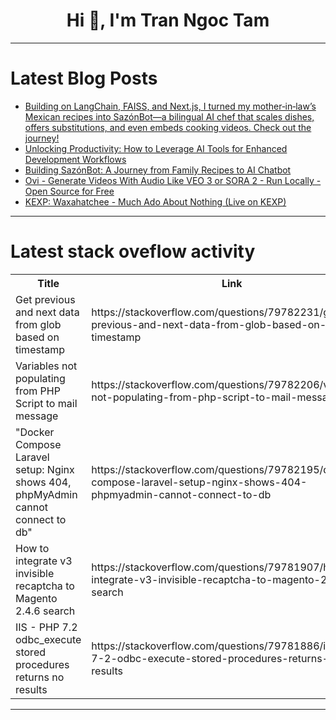 <h1 align="center">Hi 👋, I'm Tran Ngoc Tam</h1>

---

# Latest Blog Posts 
<!-- BLOG-POST-LIST:START -->
- [Building on LangChain, FAISS, and Next.js, I turned my mother‑in‑law’s Mexican recipes into SazónBot—a bilingual AI chef that scales dishes, offers substitutions, and even embeds cooking videos. Check out the journey!](https://dev.to/yosolita1978/building-on-langchain-faiss-and-nextjs-i-turned-my-mother-in-laws-mexican-recipes-into-pmg)
- [Unlocking Productivity: How to Leverage AI Tools for Enhanced Development Workflows](https://dev.to/mikeover/unlocking-productivity-how-to-leverage-ai-tools-for-enhanced-development-workflows-4ng2)
- [Building SazónBot: A Journey from Family Recipes to AI Chatbot](https://dev.to/yosolita1978/building-sazonbot-a-journey-from-family-recipes-to-ai-chatbot-3096)
- [Ovi - Generate Videos With Audio Like VEO 3 or SORA 2 - Run Locally - Open Source for Free](https://dev.to/furkangozukara/ovi-generate-videos-with-audio-like-veo-3-or-sora-2-run-locally-open-source-for-free-564)
- [KEXP: Waxahatchee - Much Ado About Nothing &lpar;Live on KEXP&rpar;](https://dev.to/music_youtube/kexp-waxahatchee-much-ado-about-nothing-live-on-kexp-54fe)
<!-- BLOG-POST-LIST:END -->

---

# Latest stack oveflow activity
<table>
  <tr><th>Title</th><th>Link</th></tr>
  <!-- STACKOVERFLOW:START --><tr><td>Get previous and next data from glob based on timestamp</td><td>https://stackoverflow.com/questions/79782231/get-previous-and-next-data-from-glob-based-on-timestamp</td></tr><tr><td>Variables not populating from PHP Script to mail message</td><td>https://stackoverflow.com/questions/79782206/variables-not-populating-from-php-script-to-mail-message</td></tr><tr><td>&quot;Docker Compose Laravel setup: Nginx shows 404, phpMyAdmin cannot connect to db&quot;</td><td>https://stackoverflow.com/questions/79782195/docker-compose-laravel-setup-nginx-shows-404-phpmyadmin-cannot-connect-to-db</td></tr><tr><td>How to integrate v3 invisible recaptcha to Magento 2.4.6 search</td><td>https://stackoverflow.com/questions/79781907/how-to-integrate-v3-invisible-recaptcha-to-magento-2-4-6-search</td></tr><tr><td>IIS - PHP 7.2 odbc_execute stored procedures returns no results</td><td>https://stackoverflow.com/questions/79781886/iis-php-7-2-odbc-execute-stored-procedures-returns-no-results</td></tr><!-- STACKOVERFLOW:END -->
</table>

---


